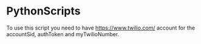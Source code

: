 # PythonScripts

To use this script you need to have https://www.twilio.com/ account for the accountSid, authToken and myTwilioNumber.
